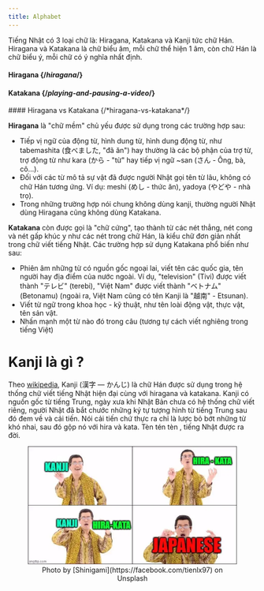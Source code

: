 ```yaml
---
title: Alphabet
---
```


<Intro>

Tiếng Nhật có 3 loại chữ là: Hiragana, Katakana và Kanji tức chữ Hán.
Hiragana và Katakana là chữ biểu âm, mỗi chữ thể hiện 1 âm, còn chữ Hán là chữ biểu ý, mỗi chữ có ý nghĩa nhất định.

</Intro>

<Recipes showNavigate={false} showChallangeDescription={false} titleText="Alphabet">

#### Hiragana {/*hiragana*/}

<JapaneseLetters />

<Solution />

#### Katakana {/*playing-and-pausing-a-video*/}

<JapaneseLetters type="kata" />

<Solution />

</Recipes>

<DeepDive>
#### Hiragana vs Katakana {/*hiragana-vs-katakana*/}

**Hiragana** là "chữ mềm" chủ yếu được sử dụng trong các trường hợp sau:

- Tiếp vị ngữ của động từ, hình dung từ, hình dung động từ, như tabemashita (食べました, "đã ăn") hay thường là các bộ phận của trợ từ, trợ động từ như kara (から - "từ" hay tiếp vị ngữ ~san (さん - Ông, bà, cô...).
- Đối với các từ mô tả sự vật đã được người Nhật gọi tên từ lâu, không có chữ Hán tương ứng. Ví dụ: meshi (めし - thức ăn), yadoya (やどや - nhà trọ).
- Trong những trường hợp nói chung không dùng kanji, thường người Nhật dùng Hiragana cũng không dùng Katakana.

**Katakana** còn được gọi là "chữ cứng", tạo thành từ các nét thẳng, nét cong và nét gấp khúc y như các nét trong chữ Hán, là kiểu chữ đơn giản nhất trong chữ viết tiếng Nhật. Các trường hợp sử dụng Katakana phổ biến như sau:

- Phiên âm những từ có nguồn gốc ngoại lai, viết tên các quốc gia, tên người hay địa điểm của nước ngoài. Ví dụ, "television" (Tivi) được viết thành "テレビ" (terebi),  "Việt Nam" được viết thành "ベトナム" (Betonamu) (ngoài ra, Việt Nam cũng có tên Kanji là "越南" - Etsunan).
- Viết từ ngữ trong khoa học - kỹ thuật, như tên loài động vật, thực vật, tên sản vật.
- Nhấn mạnh một từ nào đó trong câu (tương tự cách viết nghiêng trong tiếng Việt)
</DeepDive>

# Kanji là gì ?

Theo [wikipedia](https://vi.wikipedia.org/wiki/Kanji), Kanji (漢字 — かんじ) là chữ Hán được sử dụng trong hệ thống chữ viết tiếng Nhật hiện đại cùng với hiragana và katakana. Kanji có nguồn gốc từ tiếng Trung, ngày xưa khi Nhật Bản chưa có hệ thống chữ viết riêng, người Nhật đã bắt chước những ký tự tượng hình từ tiếng Trung sau đó đem về và cải tiến. Nói cải tiến chứ thực ra chỉ là lược bỏ bớt những từ khó nhai, sau đó gộp nó với hira và kata. Tèn tén tèn , tiếng Nhật được ra đời.

<figure class="image">
<img src="https://raw.githubusercontent.com/tienlx97/mimikyu-content/main/content/japan/japanese-letters/kanji_meme.webp" style={{margin: '0 auto'}} />
  <figcaption align="center">Photo by [Shinigami](https://facebook.com/tienlx97) on Unsplash</figcaption>
</figure>